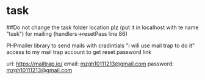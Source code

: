 # task
##Do not change the task folder location plz (put it in localhost with te name "task") for mailing (handlers->resetPass line 86)


PHPmailer library to send mails with cradintials "i will use mail trap to do it"
 access to my mail trap  account to get reset password link
  
  url: https://mailtrap.io/
  email: mzgh10111213@gmail.com
  password: mzgh10111213@gmail.com
